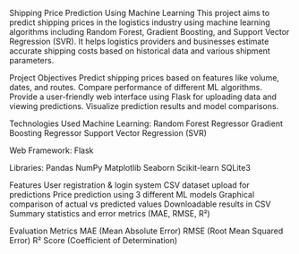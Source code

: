 Shipping Price Prediction Using Machine Learning
This project aims to predict shipping prices in the logistics industry using machine learning algorithms including Random Forest, Gradient Boosting, and Support Vector Regression (SVR). It helps logistics providers and businesses estimate accurate shipping costs based on historical data and various shipment parameters.

Project Objectives
Predict shipping prices based on features like volume, dates, and routes.
Compare performance of different ML algorithms.
Provide a user-friendly web interface using Flask for uploading data and viewing predictions.
Visualize prediction results and model comparisons.

Technologies Used
Machine Learning:
Random Forest Regressor
Gradient Boosting Regressor
Support Vector Regression (SVR)

Web Framework:
Flask

Libraries:
Pandas
NumPy
Matplotlib
Seaborn
Scikit-learn
SQLite3

Features
User registration & login system
CSV dataset upload for predictions
Price prediction using 3 different ML models
Graphical comparison of actual vs predicted values
Downloadable results in CSV
Summary statistics and error metrics (MAE, RMSE, R²)

Evaluation Metrics
MAE (Mean Absolute Error)
RMSE (Root Mean Squared Error)
R² Score (Coefficient of Determination)
